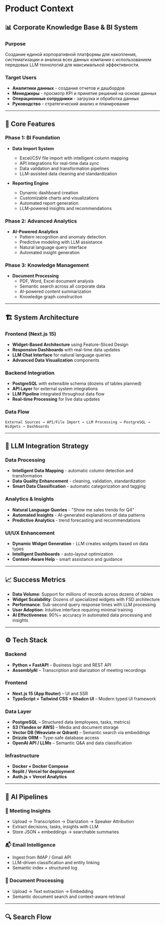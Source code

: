 # Product Context

## 📊 Corporate Knowledge Base & BI System

### Purpose

Создание единой корпоративной платформы для накопления, систематизации и анализа всех данных компании с использованием передовых LLM технологий для максимальной эффективности.

### Target Users

- **Аналитики данных** - создание отчетов и дашбордов
- **Менеджеры** - просмотр KPI и принятие решений на основе данных
- **Операционные сотрудники** - загрузка и обработка данных
- **Руководство** - стратегический анализ и планирование

---

## 🎯 Core Features

### Phase 1: BI Foundation

- **Data Import System**

  - Excel/CSV file import with intelligent column mapping
  - API integrations for real-time data sync
  - Data validation and transformation pipelines
  - LLM-assisted data cleaning and standardization

- **Reporting Engine**
  - Dynamic dashboard creation
  - Customizable charts and visualizations
  - Automated report generation
  - LLM-powered insights and recommendations

### Phase 2: Advanced Analytics

- **AI-Powered Analytics**
  - Pattern recognition and anomaly detection
  - Predictive modeling with LLM assistance
  - Natural language query interface
  - Automated insight generation

### Phase 3: Knowledge Management

- **Document Processing**
  - PDF, Word, Excel document analysis
  - Semantic search across all corporate data
  - AI-powered content summarization
  - Knowledge graph construction

---

## 🏗️ System Architecture

### Frontend (Next.js 15)

- **Widget-Based Architecture** using Feature-Sliced Design
- **Responsive Dashboards** with real-time data updates
- **LLM Chat Interface** for natural language queries
- **Advanced Data Visualization** components

### Backend Integration

- **PostgreSQL** with extensible schema (dozens of tables planned)
- **API Layer** for external system integrations
- **LLM Pipeline** integrated throughout data flow
- **Real-time Processing** for live data updates

### Data Flow

```
External Sources → API/File Import → LLM Processing → PostgreSQL → Widgets → Dashboards
```

---

## 🧠 LLM Integration Strategy

### Data Processing

- **Intelligent Data Mapping** - automatic column detection and transformation
- **Data Quality Enhancement** - cleaning, validation, standardization
- **Smart Data Classification** - automatic categorization and tagging

### Analytics & Insights

- **Natural Language Queries** - "Show me sales trends for Q4"
- **Automated Insights** - AI-generated explanations of data patterns
- **Predictive Analytics** - trend forecasting and recommendations

### UI/UX Enhancement

- **Dynamic Widget Generation** - LLM creates widgets based on data types
- **Intelligent Dashboards** - auto-layout optimization
- **Context-Aware Help** - smart assistance and guidance

---

## 📈 Success Metrics

- **Data Volume**: Support for millions of records across dozens of tables
- **Widget Scalability**: Dozens of specialized widgets with FSD architecture
- **Performance**: Sub-second query response times with LLM processing
- **User Adoption**: Intuitive interface requiring minimal training
- **AI Effectiveness**: 90%+ accuracy in automated data processing and insights

---

## ⚙️ Tech Stack

### Backend

- **Python + FastAPI** – Business logic and REST API
- **AssemblyAI** – Transcription and diarization of meeting recordings

### Frontend

- **Next.js 15 (App Router)** – UI and SSR
- **TypeScript + Tailwind CSS + Shadcn UI** – Modern typed UI framework

### Data Layer

- **PostgreSQL** – Structured data (employees, tasks, metrics)
- **S3 (Yandex or AWS)** – Media and document storage
- **Vector DB (Weaviate or Qdrant)** – Semantic search via embeddings
- **Drizzle ORM** – Type-safe database access
- **OpenAI API / LLMs** – Semantic Q&A and data classification

### Infrastructure

- **Docker + Docker Compose**
- **Replit / Vercel for deployment**
- **Auth.js + Vercel Analytics**

---

## 🧠 AI Pipelines

### 📅 Meeting Insights

- Upload → Transcription → Diarization → Speaker Attribution
- Extract decisions, tasks, insights with LLM
- Store JSON + embeddings → searchable summaries

### 📬 Email Intelligence

- Ingest from IMAP / Gmail API
- LLM-driven classification and entity linking
- Semantic index + structured log

### 📄 Document Processing

- Upload → Text extraction → Embedding
- Semantic document search and context-aware retrieval

---

## 🔍 Search Flow
